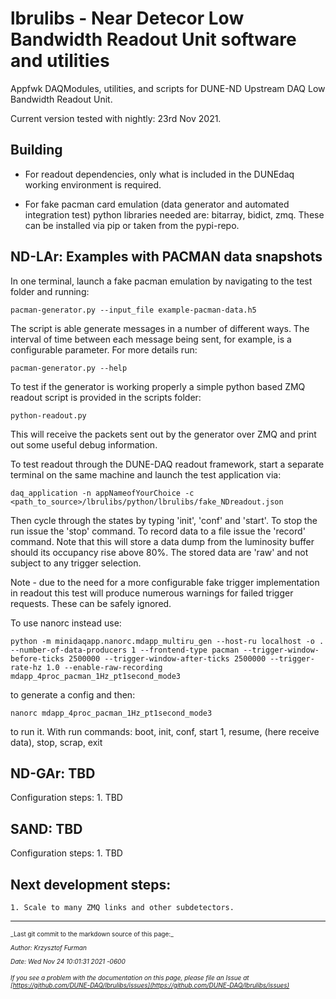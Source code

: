 # lbrulibs - Near Detecor Low Bandwidth Readout Unit software and utilities 
Appfwk DAQModules, utilities, and scripts for DUNE-ND Upstream DAQ Low Bandwidth Readout Unit.

Current version tested with nightly: 23rd Nov 2021.

## Building

- For readout dependencies, only what is included in the DUNEdaq working environment is required.

- For fake pacman card emulation (data generator and automated integration test) python libraries needed are: bitarray, bidict, zmq. These can be installed via pip or taken from the pypi-repo.

## ND-LAr: Examples with PACMAN data snapshots
In one terminal, launch a fake pacman emulation by navigating to the test folder and running:

    pacman-generator.py --input_file example-pacman-data.h5

The script is able generate messages in a number of different ways. The interval of time between each message being sent, for example,
is a configurable parameter. For more details run:

    pacman-generator.py --help

To test if the generator is working properly a simple python based ZMQ readout script is provided in the scripts folder:

    python-readout.py

This will receive the packets sent out by the generator over ZMQ and print out some useful debug information.

To test readout through the DUNE-DAQ readout framework, start a separate terminal on the same machine and launch the test application via:

    daq_application -n appNameofYourChoice -c <path_to_source>/lbrulibs/python/lbrulibs/fake_NDreadout.json
    
Then cycle through the states by typing 'init', 'conf' and 'start'. To stop the run issue the 'stop' command. To record data to a file
issue the 'record' command. Note that this will store a data dump from the luminosity buffer should its occupancy rise above 80%. The stored
data are 'raw' and not subject to any trigger selection.

Note - due to the need for a more configurable fake trigger implementation in readout this test will produce numerous warnings for failed trigger
requests. These can be safely ignored.

To use nanorc instead use:

    python -m minidaqapp.nanorc.mdapp_multiru_gen --host-ru localhost -o . --number-of-data-producers 1 --frontend-type pacman --trigger-window-before-ticks 2500000 --trigger-window-after-ticks 2500000 --trigger-rate-hz 1.0 --enable-raw-recording mdapp_4proc_pacman_1Hz_pt1second_mode3

to generate a config and then:

    nanorc mdapp_4proc_pacman_1Hz_pt1second_mode3

to run it. With run commands: boot, init, conf, start 1, resume, (here receive data), stop, scrap, exit


## ND-GAr: TBD
Configuration steps:
    1. TBD

## SAND: TBD
Configuration steps:
    1. TBD


## Next development steps:
    1. Scale to many ZMQ links and other subdetectors.


-----

<font size="1">
_Last git commit to the markdown source of this page:_


_Author: Krzysztof Furman_

_Date: Wed Nov 24 10:01:31 2021 -0600_

_If you see a problem with the documentation on this page, please file an Issue at [https://github.com/DUNE-DAQ/lbrulibs/issues](https://github.com/DUNE-DAQ/lbrulibs/issues)_
</font>
